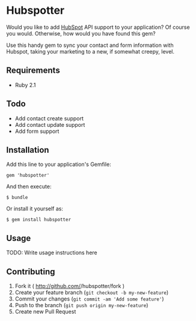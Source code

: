 # Hubspotter

Would you like to add [HubSpot](http://www.hubspot.com/) API support to your
application?  Of course you would.  Otherwise, how would you have found this
gem?

Use this handy gem to sync your contact and form information with Hubspot,
taking your marketing to a new, if somewhat creepy, level.


## Requirements

* Ruby 2.1


## Todo

* Add contact create support
* Add contact update support
* Add form support


## Installation

Add this line to your application's Gemfile:

    gem 'hubspotter'

And then execute:

    $ bundle

Or install it yourself as:

    $ gem install hubspotter


## Usage

TODO: Write usage instructions here


## Contributing

1. Fork it ( http://github.com/<my-github-username>/hubspotter/fork )
2. Create your feature branch (`git checkout -b my-new-feature`)
3. Commit your changes (`git commit -am 'Add some feature'`)
4. Push to the branch (`git push origin my-new-feature`)
5. Create new Pull Request
